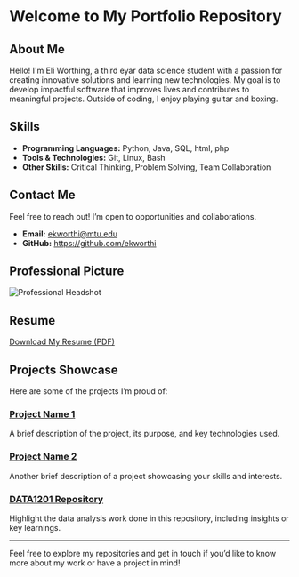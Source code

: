 # Welcome to My Portfolio Repository

## About Me
Hello! I'm Eli Worthing, a third eyar data science student with a passion for creating innovative solutions and learning new technologies. My goal is to develop impactful software that improves lives and contributes to meaningful projects. Outside of coding, I enjoy playing guitar and boxing.

## Skills
- **Programming Languages:** Python, Java, SQL, html, php
- **Tools & Technologies:** Git, Linux, Bash
- **Other Skills:** Critical Thinking, Problem Solving, Team Collaboration

## Contact Me
Feel free to reach out! I’m open to opportunities and collaborations.

- **Email:** ekworthi@mtu.edu
- **GitHub:** https://github.com/ekworthi

## Professional Picture
![Professional Headshot]("C:\Users\eli12\Downloads\20241011_192753.jpg")

## Resume
[Download My Resume (PDF)]("C:\Users\eli12\Downloads\EliWorthingResume.docx.pdf")

## Projects Showcase
Here are some of the projects I’m proud of:

### [Project Name 1](https://github.com/yourusername/project1)
A brief description of the project, its purpose, and key technologies used.

### [Project Name 2](https://github.com/yourusername/project2)
Another brief description of a project showcasing your skills and interests.

### [DATA1201 Repository](https://github.com/ekworthi/DATA1201)
Highlight the data analysis work done in this repository, including insights or key learnings.

---
Feel free to explore my repositories and get in touch if you’d like to know more about my work or have a project in mind!
